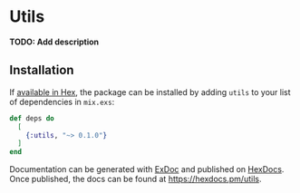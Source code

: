 # Utils

**TODO: Add description**

## Installation

If [available in Hex](https://hex.pm/docs/publish), the package can be installed
by adding `utils` to your list of dependencies in `mix.exs`:

```elixir
def deps do
  [
    {:utils, "~> 0.1.0"}
  ]
end
```

Documentation can be generated with [ExDoc](https://github.com/elixir-lang/ex_doc)
and published on [HexDocs](https://hexdocs.pm). Once published, the docs can
be found at <https://hexdocs.pm/utils>.

